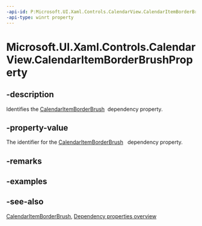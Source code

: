 ```yaml
---
-api-id: P:Microsoft.UI.Xaml.Controls.CalendarView.CalendarItemBorderBrushProperty
-api-type: winrt property
---
```


<!-- Property syntax
public Windows.UI.Xaml.DependencyProperty CalendarItemBorderBrushProperty { get; }
-->

# Microsoft.UI.Xaml.Controls.CalendarView.CalendarItemBorderBrushProperty

## -description
Identifies the [CalendarItemBorderBrush](calendarview_calendaritemborderbrush.md)  dependency property.

## -property-value
The identifier for the [CalendarItemBorderBrush](calendarview_calendaritemborderbrush.md)   dependency property.

## -remarks

## -examples

## -see-also
[CalendarItemBorderBrush](calendarview_calendaritemborderbrush.md), [Dependency properties overview](/windows/uwp/xaml-platform/dependency-properties-overview)
